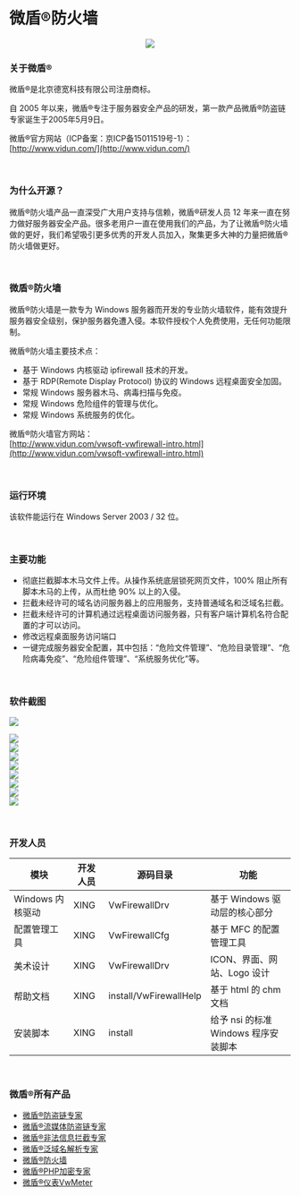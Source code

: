 # 微盾®防火墙

<p align="center"><img src="https://raw.githubusercontent.com/dekuan/VwFirewall/master/images/vwfirewall.gif"></p>


### 关于微盾®
微盾®是北京德宽科技有限公司注册商标。

自 2005 年以来，微盾®专注于服务器安全产品的研发，第一款产品微盾®防盗链专家诞生于2005年5月9日。

微盾®官方网站（ICP备案：京ICP备15011519号-1）：<br />
[http://www.vidun.com/](http://www.vidun.com/)


<p>&nbsp;</p>


### 为什么开源？

微盾®防火墙产品一直深受广大用户支持与信赖，微盾®研发人员 12 年来一直在努力做好服务器安全产品。很多老用户一直在使用我们的产品，为了让微盾®防火墙做的更好，我们希望吸引更多优秀的开发人员加入，聚集更多大神的力量把微盾®防火墙做更好。

<p>&nbsp;</p>


### 微盾®防火墙

微盾®防火墙是一款专为 Windows 服务器而开发的专业防火墙软件，能有效提升服务器安全级别，保护服务器免遭入侵。本软件授权个人免费使用，无任何功能限制。

微盾®防火墙主要技术点：

- 基于 Windows 内核驱动 ipfirewall 技术的开发。
- 基于 RDP(Remote Display Protocol) 协议的 Windows 远程桌面安全加固。
- 常规 Windows 服务器木马、病毒扫描与免疫。
- 常规 Windows 危险组件的管理与优化。
- 常规 Windows 系统服务的优化。

微盾®防火墙官方网站：<br />
[http://www.vidun.com/vwsoft-vwfirewall-intro.html](http://www.vidun.com/vwsoft-vwfirewall-intro.html)


<p>&nbsp;</p>


### 运行环境

该软件能运行在 Windows Server 2003 / 32 位。

<p>&nbsp;</p>


### 主要功能

- 彻底拦截脚本木马文件上传。从操作系统底层锁死网页文件，100% 阻止所有脚本木马的上传，从而杜绝 90% 以上的入侵。
- 拦截未经许可的域名访问服务器上的应用服务，支持普通域名和泛域名拦截。
- 拦截未经许可的计算机通过远程桌面访问服务器，只有客户端计算机名符合配置的才可以访问。
- 修改远程桌面服务访问端口
- 一键完成服务器安全配置，其中包括：“危险文件管理”、“危险目录管理”、“危险病毒免疫”、“危险组件管理”、“系统服务优化”等。

<p>&nbsp;</p>


### 软件截图

<p><img src="https://raw.githubusercontent.com/dekuan/VwFirewall/master/images/vwfirewall_cfg_splash_chs.gif" /></p>

<p>
<img src="https://raw.githubusercontent.com/dekuan/VwFirewall/master/images/vwfirewall_cfg_1.gif" />
<br />

<img src="https://raw.githubusercontent.com/dekuan/VwFirewall/master/images/vwfirewall_cfg_2.gif" />
<br />

<img src="https://raw.githubusercontent.com/dekuan/VwFirewall/master/images/vwfirewall_cfg_3.gif" />
<br />

<img src="https://raw.githubusercontent.com/dekuan/VwFirewall/master/images/vwfirewall_cfg_4.gif" />
<br />

<img src="https://raw.githubusercontent.com/dekuan/VwFirewall/master/images/vwfirewall_cfg_5.gif" />
<br />

<img src="https://raw.githubusercontent.com/dekuan/VwFirewall/master/images/vwfirewall_cfg_6.gif" />
<br />

<img src="https://raw.githubusercontent.com/dekuan/VwFirewall/master/images/vwfirewall_cfg_7.gif" />
<br />

<img src="https://raw.githubusercontent.com/dekuan/VwFirewall/master/images/vwfirewall_cfg_8.gif" />
<br />
</p>

<p>&nbsp;</p>


### 开发人员

模块	| 开发人员	| 源码目录 | 功能
----------|---------|--------|--------
Windows 内核驱动 | XING | VwFirewallDrv | 基于 Windows 驱动层的核心部分 
配置管理工具 | XING |VwFirewallCfg | 基于 MFC 的配置管理工具
美术设计 | XING |VwFirewallDrv | ICON、界面、网站、Logo 设计
帮助文档 | XING |install/VwFirewallHelp | 基于 html 的 chm 文档
安装脚本 | XING |install | 给予 nsi 的标准 Windows 程序安装脚本

<p>&nbsp;</p>



### 微盾®所有产品

- [微盾®防盗链专家](http://www.vidun.com/vwsoft-vwantileechs-intro.html)
- [微盾®流媒体防盗链专家](http://www.vidun.com/vwsoft-vwcmantileech-intro.html)
- [微盾®非法信息拦截专家](http://www.vidun.com/vwsoft-vwinfomonitor-intro.html)
- [微盾®泛域名解析专家](http://www.vidun.com/vwsoft-vwpandomain-intro.html)
- [微盾®防火墙](http://www.vidun.com/vwsoft-vwfirewall-intro.html)
- [微盾®PHP加密专家](http://www.vidun.com/vwsoft-vwphpcodelock-intro.html)
- [微盾®仪表VwMeter](http://www.vidun.com/vwsoft-vwmeter-intro.html)
